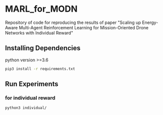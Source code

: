 # MARL_for_MODN
Repository of code for reproducing the results of paper "Scaling up Energy-Aware Multi-Agent Reinforcement Learning for Mission-Oriented Drone Networks with Individual Reward"

## Installing Dependencies
  python version >=3.6
   ```bash
   pip3 install -r requirements.txt
   ```

## Run Experiments
### for individual reward
   ```bash
   python3 individual/
   ```
